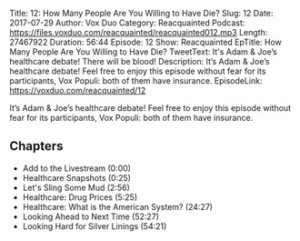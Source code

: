 Title: 12: How Many People Are You Willing to Have Die?
Slug: 12
Date: 2017-07-29
Author: Vox Duo
Category: Reacquainted
Podcast: https://files.voxduo.com/reacquainted/reacquainted012.mp3
Length: 27467922
Duration: 56:44
Episode: 12
Show: Reacquainted
EpTitle: How Many People Are You Willing to Have Die?
TweetText: It's Adam & Joe’s healthcare debate! There will be blood!
Description: It’s Adam & Joe’s healthcare debate! Feel free to enjoy this episode without fear for its participants, Vox Populi: both of them have insurance.
EpisodeLink: https://voxduo.com/reacquainted/12

It’s Adam & Joe’s healthcare debate! Feel free to enjoy this episode without fear for its participants, Vox Populi: both of them have insurance.









## Chapters ##

- Add to the Livestream (0:00)
- Healthcare Snapshots (0:25)
- Let's Sling Some Mud (2:56)
- Healthcare: Drug Prices (5:25)
- Healthcare: What is the American System? (24:27)
- Looking Ahead to Next Time (52:27)
- Looking Hard for Silver Linings (54:21)



